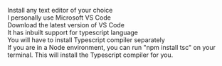 Install any text editor of your choice <br/>
I personally use Microsoft VS Code <br/>
Download the latest version of VS Code <br/>
It has inbuilt support for typescript language <br/>
You will have to install Typescript compiler separately <br/>
If you are in a Node environment, you can run "npm install tsc" on your terminal. This will install the Typescript compiler for you.  
